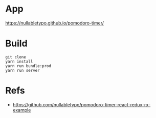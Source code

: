 # App

https://nullabletypo.github.io/pomodoro-timer/

# Build

```
git clone
yarn install
yarn run bundle:prod
yarn run server
```

# Refs

* https://github.com/nullabletypo/pomodoro-timer-react-redux-rx-example
